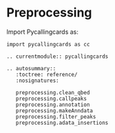 # Preprocessing

Import Pycallingcards as:

```
import pycallingcards as cc
```

```{eval-rst}
.. currentmodule:: pycallingcards

```

```{eval-rst}
.. autosummary::
   :toctree: reference/
   :nosignatures:

   preprocessing.clean_qbed
   preprocessing.callpeaks
   preprocessing.annotation
   preprocessing.makeAnndata
   preprocessing.filter_peaks
   preprocessing.adata_insertions

```
